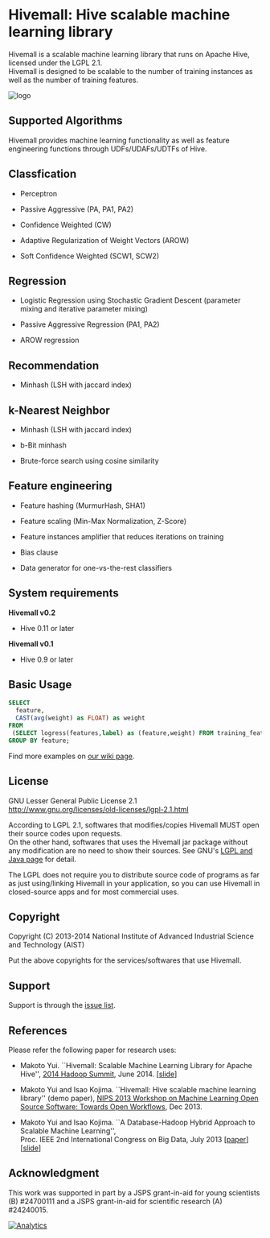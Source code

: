 Hivemall: Hive scalable machine learning library
=================================================

Hivemall is a scalable machine learning library that runs on Apache Hive, licensed under the LGPL 2.1.  
Hivemall is designed to be scalable to the number of training instances as well as the number of training features.

![logo](https://raw.github.com/myui/hivemall/master/resources/hivemall-logo_s.png "Hivemall's cute(!?) logo")

Supported Algorithms
--------------------

Hivemall provides machine learning functionality as well as feature engineering functions 
through UDFs/UDAFs/UDTFs of Hive.

## Classfication

* Perceptron

* Passive Aggressive (PA, PA1, PA2)

* Confidence Weighted (CW)

* Adaptive Regularization of Weight Vectors (AROW)

* Soft Confidence Weighted (SCW1, SCW2)

## Regression

* Logistic Regression using Stochastic Gradient Descent
  (parameter mixing and iterative parameter mixing)
  
* Passive Aggressive Regression (PA1, PA2)

* AROW regression

## Recommendation

* Minhash (LSH with jaccard index)

## k-Nearest Neighbor

* Minhash (LSH with jaccard index)

* b-Bit minhash

* Brute-force search using cosine similarity


## Feature engineering
  
* Feature hashing (MurmurHash, SHA1)

* Feature scaling (Min-Max Normalization, Z-Score)

* Feature instances amplifier that reduces iterations on training

* Bias clause

* Data generator for one-vs-the-rest classifiers

System requirements
--------------------

**Hivemall v0.2**

* Hive 0.11 or later

**Hivemall v0.1**

* Hive 0.9 or later

Basic Usage
------------

```sql
SELECT 
  feature, 
  CAST(avg(weight) as FLOAT) as weight
FROM
 (SELECT logress(features,label) as (feature,weight) FROM training_features) t
GROUP BY feature;
```

Find more examples on [our wiki page](https://github.com/myui/hivemall/wiki/).

License
---------

GNU Lesser General Public License 2.1  
http://www.gnu.org/licenses/old-licenses/lgpl-2.1.html

According to LGPL 2.1, softwares that modifies/copies Hivemall MUST open their source codes upon requests.  
On the other hand, softwares that uses the Hivemall jar package without any modification are no need to show their sources.
See GNU's [LGPL and Java page](http://www.gnu.org/licenses/lgpl-java.en.html) for detail.

The LGPL does not require you to distribute source code of programs as far as just using/linking Hivemall in your application, so you can use Hivemall in closed-source apps and for most commercial uses.

Copyright
---------

Copyright (C) 2013-2014 National Institute of Advanced Industrial Science and Technology (AIST)  

Put the above copyrights for the services/softwares that use Hivemall.

Support
-------

Support is through the [issue list](https://github.com/myui/hivemall/issues).

References
----------

Please refer the following paper for research uses:

* Makoto Yui. ``Hivemall: Scalable Machine Learning Library for Apache Hive'', 
  [2014 Hadoop Summit](http://hadoopsummit.org/san-jose/), June 2014. \[[slide](http://www.slideshare.net/myui/hivemall-hadoop-summit-2014-san-jose)]

* Makoto Yui and Isao Kojima. ``Hivemall: Hive scalable machine learning library'' (demo paper), 
  [NIPS 2013 Workshop on Machine Learning Open Source Software: Towards Open Workflows](https://mloss.org/workshop/nips13/), Dec 2013.

* Makoto Yui and Isao Kojima. ``A Database-Hadoop Hybrid Approach to Scalable Machine Learning'',  
  Proc. IEEE 2nd International Congress on Big Data, July 2013 \[[paper](http://staff.aist.go.jp/m.yui/publications/bigdata2013myui.pdf)\] \[[slide](http://www.slideshare.net/myui/bigdata2013myui)\]

Acknowledgment
--------------

This work was supported in part by a JSPS grant-in-aid for young scientists (B) #24700111 and a JSPS grant-in-aid for scientific research (A) #24240015.

[![Analytics](https://ga-beacon.appspot.com/UA-104966-13/myui/hivemall)](https://github.com/myui/hivemall)
